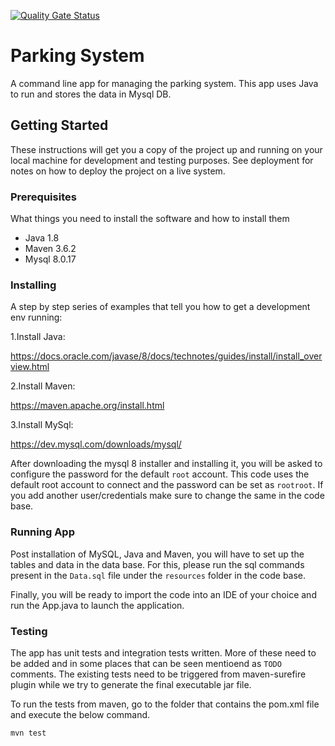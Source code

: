 [![Quality Gate Status](https://sonarcloud.io/api/project_badges/measure?project=ToxiquOi_P4_ParkingSystem&metric=alert_status)](https://sonarcloud.io/summary/new_code?id=ToxiquOi_P4_ParkingSystem)

# Parking System

A command line app for managing the parking system. This app uses Java to run and stores the data in Mysql DB.

## Getting Started

These instructions will get you a copy of the project up and running on your local machine for development and testing
purposes. See deployment for notes on how to deploy the project on a live system.

### Prerequisites

What things you need to install the software and how to install them

- Java 1.8
- Maven 3.6.2
- Mysql 8.0.17

### Installing

A step by step series of examples that tell you how to get a development env running:

1.Install Java:

https://docs.oracle.com/javase/8/docs/technotes/guides/install/install_overview.html

2.Install Maven:

https://maven.apache.org/install.html

3.Install MySql:

https://dev.mysql.com/downloads/mysql/

After downloading the mysql 8 installer and installing it, you will be asked to configure the password for the
default `root` account. This code uses the default root account to connect and the password can be set as `rootroot`. If
you add another user/credentials make sure to change the same in the code base.

### Running App

Post installation of MySQL, Java and Maven, you will have to set up the tables and data in the data base. For this,
please run the sql commands present in the `Data.sql` file under the `resources` folder in the code base.

Finally, you will be ready to import the code into an IDE of your choice and run the App.java to launch the application.

### Testing

The app has unit tests and integration tests written. More of these need to be added and in some places that can be seen
mentioend as `TODO` comments. The existing tests need to be triggered from maven-surefire plugin while we try to
generate the final executable jar file.

To run the tests from maven, go to the folder that contains the pom.xml file and execute the below command.

`mvn test`
